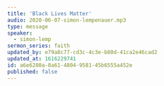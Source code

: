 ```yaml
---
title: 'Black Lives Matter'
audio: 2020-06-07-simon-lempenauer.mp3
type: message
speaker:
  - simon-lemp
sermon_series: faith
updated_by: e79a8c77-cd3c-4c3e-b80d-41ca2e46cad2
updated_at: 1616229741
id: a6e6280a-8a61-4804-9581-45b6555a452e
published: false
---
```


